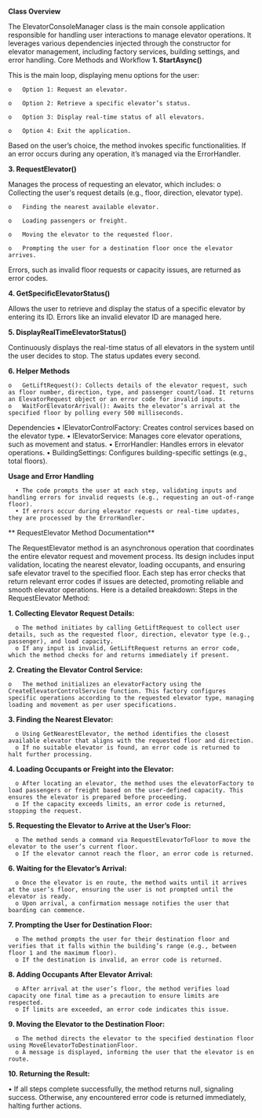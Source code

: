 **Class Overview**

The ElevatorConsoleManager class is the main console application responsible for handling user interactions to manage elevator operations. It leverages various dependencies injected through the constructor for elevator management, including factory services, building settings, and error handling.
Core Methods and Workflow
**1.	StartAsync()**

This is the main loop, displaying menu options for the user:

    o	Option 1: Request an elevator.
    
    o	Option 2: Retrieve a specific elevator’s status.
    
    o	Option 3: Display real-time status of all elevators.
    
    o	Option 4: Exit the application.

Based on the user’s choice, the method invokes specific functionalities. If an error occurs during any operation, it’s managed via the ErrorHandler.

**3.	RequestElevator()**

Manages the process of requesting an elevator, which includes:
    o	Collecting the user's request details (e.g., floor, direction, elevator type).
    
    o	Finding the nearest available elevator.
    
    o	Loading passengers or freight.
    
    o	Moving the elevator to the requested floor.
    
    o	Prompting the user for a destination floor once the elevator arrives.

Errors, such as invalid floor requests or capacity issues, are returned as error codes.

**4.	GetSpecificElevatorStatus()**

Allows the user to retrieve and display the status of a specific elevator by entering its ID. Errors like an invalid elevator ID are managed here.

**5.	DisplayRealTimeElevatorStatus()**

Continuously displays the real-time status of all elevators in the system until the user decides to stop. The status updates every second.

**6.	Helper Methods**

    o	GetLiftRequest(): Collects details of the elevator request, such as floor number, direction, type, and passenger count/load. It returns an ElevatorRequest object or an error code for invalid inputs.
    o	WaitForElevatorArrival(): Awaits the elevator’s arrival at the specified floor by polling every 500 milliseconds.
Dependencies
    •	IElevatorControlFactory: Creates control services based on the elevator type.
    •	IElevatorService: Manages core elevator operations, such as movement and status.
    •	ErrorHandler: Handles errors in elevator operations.
    •	BuildingSettings: Configures building-specific settings (e.g., total floors).
    
**Usage and Error Handling**

      •	The code prompts the user at each step, validating inputs and handling errors for invalid requests (e.g., requesting an out-of-range floor).
      •	If errors occur during elevator requests or real-time updates, they are processed by the ErrorHandler.
  
 ** RequestElevator Method Documentation**


The RequestElevator method is an asynchronous operation that coordinates the entire elevator request and movement process. Its design includes input validation, locating the nearest elevator, loading occupants, and ensuring safe elevator travel to the specified floor. Each step has error checks that return relevant error codes if issues are detected, promoting reliable and smooth elevator operations. Here is a detailed breakdown:
Steps in the RequestElevator Method:

**1.	Collecting Elevator Request Details:**

      o	The method initiates by calling GetLiftRequest to collect user details, such as the requested floor, direction, elevator type (e.g., passenger), and load capacity.
      o	If any input is invalid, GetLiftRequest returns an error code, which the method checks for and returns immediately if present.
      
**2.	Creating the Elevator Control Service:**

    o	The method initializes an elevatorFactory using the CreateElevatorControlService function. This factory configures specific operations according to the requested elevator type, managing loading and movement as per user specifications.
    
**3.	Finding the Nearest Elevator:**
	
      o	Using GetNearestElevator, the method identifies the closest available elevator that aligns with the requested floor and direction.
      o	If no suitable elevator is found, an error code is returned to halt further processing.
      
**4.	Loading Occupants or Freight into the Elevator:**

      o	After locating an elevator, the method uses the elevatorFactory to load passengers or freight based on the user-defined capacity. This ensures the elevator is prepared before proceeding.
      o	If the capacity exceeds limits, an error code is returned, stopping the request.
      
**5.	Requesting the Elevator to Arrive at the User’s Floor:**

      o	The method sends a command via RequestElevatorToFloor to move the elevator to the user’s current floor.
      o	If the elevator cannot reach the floor, an error code is returned.
      
**6.	Waiting for the Elevator’s Arrival:**

      o	Once the elevator is en route, the method waits until it arrives at the user’s floor, ensuring the user is not prompted until the elevator is ready.
      o	Upon arrival, a confirmation message notifies the user that boarding can commence.
      
**7.	Prompting the User for Destination Floor:**

      o	The method prompts the user for their destination floor and verifies that it falls within the building’s range (e.g., between floor 1 and the maximum floor).
      o	If the destination is invalid, an error code is returned.
  	
**8.	Adding Occupants After Elevator Arrival:**

      o	After arrival at the user’s floor, the method verifies load capacity one final time as a precaution to ensure limits are respected.
      o	If limits are exceeded, an error code indicates this issue.
      
**9.	Moving the Elevator to the Destination Floor:**

      o	The method directs the elevator to the specified destination floor using MoveElevatorToDestinationFloor.
      o	A message is displayed, informing the user that the elevator is en route.
      
**10.	Returning the Result:**

•	If all steps complete successfully, the method returns null, signaling success. Otherwise, any encountered error code is returned immediately, halting further actions.

